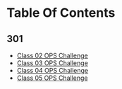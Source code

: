 # Table Of Contents

## 301

- [Class 02 OPS Challenge](copycattime.sh)
- [Class 03 OPS Challenge](filemissions.sh)
- [Class 04 OPS Challenge](conditmenu.sh)
- [Class 05 OPS Challenge](logclearning.sh)
